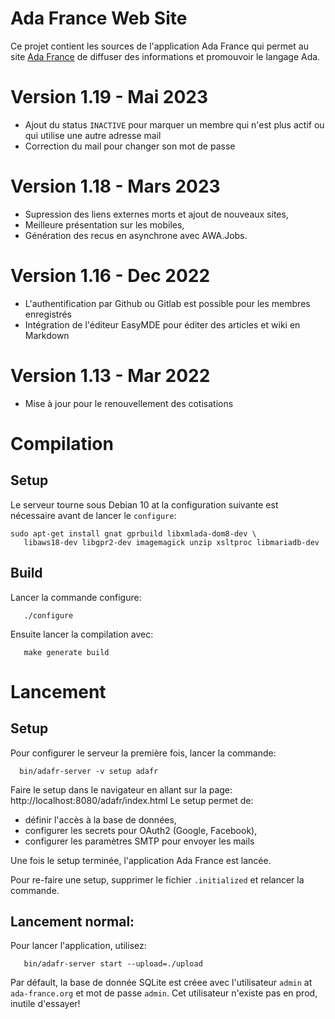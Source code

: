 # Ada France Web Site

Ce projet contient les sources de l'application Ada France qui permet
au site [Ada France](https://www.ada-france.org) de diffuser des informations
et promouvoir le langage Ada.

# Version 1.19 - Mai 2023
- Ajout du status `INACTIVE` pour marquer un membre qui n'est plus actif
  ou qui utilise une autre adresse mail
- Correction du mail pour changer son mot de passe

# Version 1.18 - Mars 2023

- Supression des liens externes morts et ajout de nouveaux sites,
- Meilleure présentation sur les mobiles,
- Génération des recus en asynchrone avec AWA.Jobs.

# Version 1.16 - Dec 2022

- L'authentification par Github ou Gitlab est possible pour les membres enregistrés
- Intégration de l'éditeur EasyMDE pour éditer des articles et wiki en Markdown

# Version 1.13 - Mar 2022

- Mise à jour pour le renouvellement des cotisations

# Compilation

## Setup

Le serveur tourne sous Debian 10 at la configuration suivante est nécessaire avant de lancer
le `configure`:

```
sudo apt-get install gnat gprbuild libxmlada-dom8-dev \
   libaws18-dev libgpr2-dev imagemagick unzip xsltproc libmariadb-dev
```

## Build

Lancer la commande configure:
```
   ./configure
```

Ensuite lancer la compilation avec:
```
   make generate build
```

# Lancement

## Setup

Pour configurer le serveur la première fois, lancer la commande:

```
  bin/adafr-server -v setup adafr
```

Faire le setup dans le navigateur en allant sur la page: http://localhost:8080/adafr/index.html
Le setup permet de:

* définir l'accès à la base de données,
* configurer les secrets pour OAuth2 (Google, Facebook),
* configurer les paramètres SMTP pour envoyer les mails

Une fois le setup terminée, l'application Ada France est lancée.

Pour re-faire une setup, supprimer le fichier `.initialized` et relancer la commande.

## Lancement normal:

Pour lancer l'application, utilisez:
```
   bin/adafr-server start --upload=./upload
```

Par défault, la base de donnée SQLite est créee avec l'utilisateur `admin` at `ada-france.org` et mot de passe `admin`.
Cet utilisateur n'existe pas en prod, inutile d'essayer!
